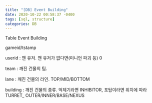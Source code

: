 ```yaml
---
title: "[DB] Event Building"
date: 2020-10-22 00:58:37 -0400
tags: [sql, structure]
categories: DB
---
```


Table Event Building

gameid/tstamp

userid : 깬 유저. 깬 유저가 없다면(미니언 파괴 등) 0

team : 깨진 건물의 팀.

lane : 깨진 건물의 라인. TOP/MID/BOTTOM

building : 깨진 건물의 종류. 억제기라면 INHIBITOR, 포탑이라면 위치에 따라 TURRET_ OUTER/INNER/BASE/NEXUS
